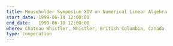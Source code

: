 ```yaml
---
title: Householder Symposium XIV on Numerical Linear Algebra
start_date: 1999-06-14 12:00:00
end_date:   1999-06-18 12:00:00
where: Chateau Whistler, Whistler, British Columbia, Canada
type: cooperation
---
```


